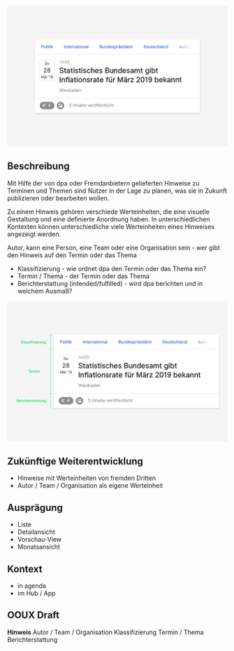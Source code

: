 ![](./Cover.png)

## Beschreibung
Mit Hilfe der von dpa oder Fremdanbietern gelieferten Hinweise zu Terminen und Themen sind Nutzer in der Lage zu planen, was sie in Zukunft publizieren oder bearbeiten wollen.

Zu einem Hinweis gehören verschiede Werteinheiten, die eine visuelle Gestaltung und eine definierte Anordnung haben. In unterschiedlichen Kontexten können unterschiedliche viele Werteinheiten  eines Hinweises angezeigt werden. 

Autor, kann eine Person, eine Team oder eine Organisation sein - wer gibt den Hinweis auf den Termin oder das Thema

- Klassifizierung - wie ordnet dpa den Termin oder das Thema ein?
- Termin / Thema - der Termin oder das Thema
- Berichterstattung (intended/fulfilled) - wird dpa berichten und in welchem Ausmaß?

![](./Spezifikation.png)

## Zukünftige Weiterentwicklung
* Hinweise mit Werteinheiten von fremden Dritten
* Autor / Team / Organisation als eigene Werteinheit 



## Ausprägung
* Liste
* Detailansicht 
* Vorschau-View
* Monatsansicht


## Kontext
* in agenda
* im Hub / App



## OOUX Draft
**Hinweis**
Autor / Team / Organisation
Klassifizierung
Termin / Thema
Berichterstattung

